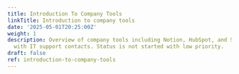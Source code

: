```yaml
---
title: Introduction To Company Tools
linkTitle: Introduction to company tools
date: '2025-05-01T20:25:00Z'
weight: 1
description: Overview of company tools including Notion, HubSpot, and Slack, along
  with IT support contacts. Status is not started with low priority.
draft: false
ref: introduction-to-company-tools
---
```



